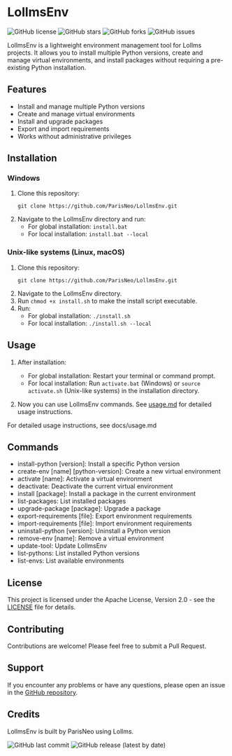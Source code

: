 # LollmsEnv

![GitHub license](https://img.shields.io/github/license/ParisNeo/LollmsEnv)
![GitHub stars](https://img.shields.io/github/stars/ParisNeo/LollmsEnv)
![GitHub forks](https://img.shields.io/github/forks/ParisNeo/LollmsEnv)
![GitHub issues](https://img.shields.io/github/issues/ParisNeo/LollmsEnv)

LollmsEnv is a lightweight environment management tool for Lollms projects. It allows you to install multiple Python versions, create and manage virtual environments, and install packages without requiring a pre-existing Python installation.
## Features
- Install and manage multiple Python versions
- Create and manage virtual environments
- Install and upgrade packages
- Export and import requirements
- Works without administrative privileges
## Installation

### Windows
1. Clone this repository:
   ```
   git clone https://github.com/ParisNeo/LollmsEnv.git
   ```
2. Navigate to the LollmsEnv directory and run:
   - For global installation: `install.bat`
   - For local installation: `install.bat --local`

### Unix-like systems (Linux, macOS)
1. Clone this repository:
   ```
   git clone https://github.com/ParisNeo/LollmsEnv.git
   ```
2. Navigate to the LollmsEnv directory.
3. Run `chmod +x install.sh` to make the install script executable.
4. Run:
   - For global installation: `./install.sh`
   - For local installation: `./install.sh --local`

## Usage

1. After installation:
   - For global installation: Restart your terminal or command prompt.
   - For local installation: Run `activate.bat` (Windows) or `source activate.sh` (Unix-like systems) in the installation directory.

2. Now you can use LollmsEnv commands. See [usage.md](docs/usage.md) for detailed usage instructions.

For detailed usage instructions, see docs/usage.md
## Commands
- install-python [version]: Install a specific Python version
- create-env [name] [python-version]: Create a new virtual environment
- activate [name]: Activate a virtual environment
- deactivate: Deactivate the current virtual environment
- install [package]: Install a package in the current environment
- list-packages: List installed packages
- upgrade-package [package]: Upgrade a package
- export-requirements [file]: Export environment requirements
- import-requirements [file]: Import environment requirements
- uninstall-python [version]: Uninstall a Python version
- remove-env [name]: Remove a virtual environment
- update-tool: Update LollmsEnv
- list-pythons: List installed Python versions
- list-envs: List available environments
## License

This project is licensed under the Apache License, Version 2.0 - see the [LICENSE](LICENSE) file for details.

## Contributing

Contributions are welcome! Please feel free to submit a Pull Request.

## Support

If you encounter any problems or have any questions, please open an issue in the [GitHub repository](https://github.com/ParisNeo/LollmsEnv/issues).

## Credits
LollmsEnv is built by ParisNeo using Lollms.

![GitHub last commit](https://img.shields.io/github/last-commit/ParisNeo/LollmsEnv)
![GitHub release (latest by date)](https://img.shields.io/github/v/release/ParisNeo/LollmsEnv)